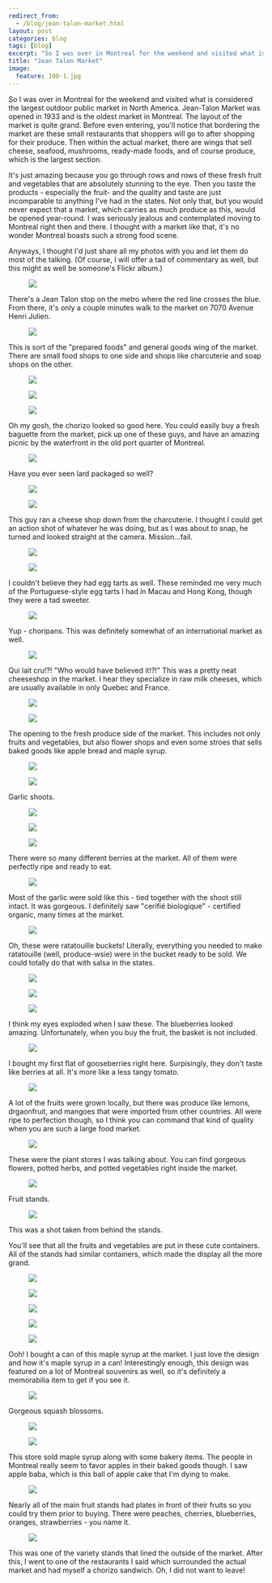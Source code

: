 ```yaml
---
redirect_from: 
  - /blog/jean-talon-market.html
layout: post
categories: blog
tags: [blog]
excerpt: "So I was over in Montreal for the weekend and visited what is considered the largest outdoor public market in North America.  Jean Talon Market was opened in 1933 and is the oldest market in Montreal. It's just amazing because you go through rows and rows of these fresh fruit and vegetables that are absolutely stunning to the eye. "
title: "Jean Talon Market"
image:
  feature: 100-1.jpg
---
```


So I was over in Montreal for the weekend and visited what is considered the largest outdoor public market in North America.  Jean-Talon Market was opened in 1933 and is the oldest market in Montreal.  The layout of the market is quite grand.  Before even entering, you'll notice that bordering the market are  these small restaurants that shoppers will go to after shopping for their produce. Then within the actual market, there are wings that sell cheese, seafood, mushrooms, ready-made foods, and of course produce, which is the largest section.

It's just amazing because you go through rows and rows of these fresh fruit and vegetables that are absolutely stunning to the eye.  Then you taste the products - especially the fruit-  and the quality and taste are just incomparable to anything I've had in the states.  Not only that, but you would never expect that a market, which carries as much produce as this, would be opened year-round. I was seriously jealous and contemplated moving to Montreal right then and there. I  thought with a market like that, it's no wonder Montreal boasts such a strong food scene.

Anyways, I thought I'd just share all my photos with you and let them do most of the talking.   (Of course, I will offer a tad of commentary as well, but this might as well be someone's Flickr album.)  


<figure> <img src='/images/100-2a.jpg'> </figure>

There's a Jean Talon stop on the metro where the red line crosses the blue.  From there, it's only a couple minutes walk to the market on 7070 Avenue Henri Julien.

<figure> <img src='/images/100-2.jpg'> </figure>



This is sort of the "prepared foods" and general goods wing of the market.  There are small food shops to one side and shops like charcuterie and soap shops on the other.

<figure> <img src='/images/100-3.jpg'> </figure>

<figure> <img src='/images/100-4.jpg'> </figure>

<figure> <img src='/images/100-5.jpg'> </figure>

Oh my gosh, the chorizo looked so good here.  You could easily buy a fresh baguette from the market, pick up one of these guys, and have an amazing picnic by the waterfront in the old port quarter of Montreal.

<figure> <img src='/images/100-6.jpg'> </figure>

Have you ever seen lard packaged so well?

<figure> <img src='/images/100-7.jpg'> </figure>

<figure> <img src='/images/100-8.jpg'> </figure>

This guy ran a cheese shop down from the charcuterie.  I thought I could get an action shot of whatever he was doing, but as I was about to snap, he turned and looked straight at the camera.  Mission...fail.

<figure> <img src='/images/100-10.jpg'> </figure>

<figure> <img src='/images/100-11.jpg'> </figure>

I couldn't believe they had egg tarts as well.  These reminded me very much of the Portuguese-style egg tarts I had in Macau and Hong Kong, though they were a tad sweeter.

<figure> <img src='/images/100-12.jpg'> </figure>

Yup - choripans.  This was definitely somewhat of an international market as well.

<figure> <img src='/images/100-13.jpg'> </figure>

Qui lait cru!?!  "Who would have believed it!?!" This was a pretty neat cheeseshop in the market.  I hear they specialize in raw milk cheeses, which are usually available in only Quebec and France.

<figure> <img src='/images/100-14.jpg'> </figure>

<figure> <img src='/images/100-15.jpg'> </figure>



The opening to the fresh produce side of the market.  This includes not only fruits and vegetables, but also flower shops and even some stroes that sells baked goods like apple bread and maple syrup.

<figure> <img src='/images/100-1.jpg'> </figure>

<figure> <img src='/images/100-16a.jpg'> </figure>

Garlic shoots.  


<figure> <img src='/images/100-17.jpg'> </figure>

<figure> <img src='/images/100-18.jpg'> </figure>

<figure> <img src='/images/100-19.jpg'> </figure>

There were so many different berries at the market.  All of them were perfectly ripe and ready to eat.

<figure> <img src='/images/100-20.jpg'> </figure>

Most of the garlic were sold like this - tied together with the shoot still intact.  It was gorgeous.  I definitely saw "cerifié biologique" - certified organic, many times at the market.

<figure> <img src='/images/100-21.jpg'> </figure>

Oh, these were ratatouille buckets!  Literally, everything you needed to make ratatouille (well, produce-wsie) were in the bucket ready to be sold.  We could totally do that with salsa in the states.

<figure> <img src='/images/100-22.jpg'> </figure>

<figure> <img src='/images/100-23.jpg'> </figure>

<figure> <img src='/images/100-24.jpg'> </figure>

I think my eyes exploded when I saw these.  The blueberries looked amazing.  Unfortunately, when you buy the fruit, the basket is not included.

<figure> <img src='/images/100-25.jpg'> </figure>

I bought my first flat of gooseberries right here.  Surpisingly, they don't taste like berries at all.  It's more like a less tangy tomato.

<figure> <img src='/images/100-26.jpg'> </figure>

A lot of the fruits were grown locally, but there was produce like lemons, drgaonfruit, and mangoes that were imported from other countries.  All were ripe to perfection though, so I think you can command that kind of quality when you are such a large food market.

<figure> <img src='/images/100-27.jpg'> </figure>

These were the plant stores I was talking about.  You can find gorgeous flowers, potted herbs, and potted vegetables right inside the market.

<figure> <img src='/images/100-28.jpg'> </figure>

Fruit stands.

<figure> <img src='/images/100-29.jpg'> </figure>

This was a shot taken from behind the stands.


You'll see that all the fruits and vegetables are put in these cute containers.  All of the stands had similar containers, which made the display all the more grand.  

<figure> <img src='/images/100-30.jpg'> </figure>

<figure> <img src='/images/100-31.jpg'> </figure>

<figure> <img src='/images/100-32.jpg'> </figure>

<figure> <img src='/images/100-33.jpg'> </figure>

<figure> <img src='/images/100-34.jpg'> </figure>

Ooh!  I bought a can of this maple syrup at the market.  I just love the design and how it's maple syrup in a can!  Interestingly enough, this design was featured on a lot of Montreal souvenirs as well, so it's definitely a memorabilia item to get if you see it.

<figure> <img src='/images/100-35.jpg'> </figure>

Gorgeous squash blossoms.  

<figure> <img src='/images/100-36.jpg'> </figure>

<figure> <img src='/images/100-37.jpg'> </figure>

This store sold maple syrup along with some bakery items.  The people in Montreal really seem to favor apples in their baked goods though.  I saw apple baba, which is this ball of apple cake that I'm dying to make.

<figure> <img src='/images/100-38.jpg'> </figure>

Nearly all of the main fruit stands had plates in front of their fruits so you could try them prior to buying.  There were peaches, cherries, blueberries, oranges, strawberries - you name it.

<figure> <img src='/images/100-39.jpg'> </figure>

This was one of the variety stands that lined the outside of the market.  After this, I went to one of the restaurants I said which surrounded the actual market and had myself a chorizo sandwich.  Oh, I did not want to leave!